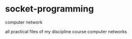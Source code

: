 # socket-programming
computer network


all practical files of my discipline course computer networks 

